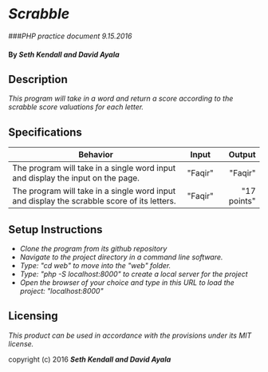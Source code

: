 # _Scrabble_
###_PHP practice document 9.15.2016_

#### By _Seth Kendall and David Ayala_

## Description

_This program will take in a word and return a score according to the scrabble score valuations for each letter._

## Specifications

|Behavior|Input|Output|
|--------|:---:|-----:|
|The program will take in a single word input and display the input on the page.|"Faqir"|"Faqir"|
|The program will take in a single word input and display the scrabble score of its letters.|"Faqir"|"17 points"|

## Setup Instructions

* _Clone the program from its github repository_
* _Navigate to the project directory in a command line software._
* _Type: "cd web" to move into the "web" folder._
* _Type: "php -S localhost:8000" to create a local server for the project_
* _Open the browser of your choice and type in this URL to load the project: "localhost:8000"_

## Licensing

*This product can be used in accordance with the provisions under its MIT license.*

copyright (c) 2016 **_Seth Kendall and David Ayala_**
